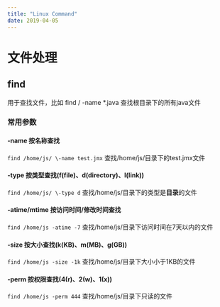 ```yaml
---
title: "Linux Command"
date: 2019-04-05
---
```


# 文件处理
## find
用于查找文件，比如 find / \-name \*.java 查找根目录下的所有java文件
### 常用参数
#### -name 按名称查找
`find /home/js/ \-name test.jmx` 查找/home/js/目录下的test.jmx文件

#### -type 按类型查找(f(file)、d(directory)、l(link))
`find /home/js/ \-type d` 查找/home/js/目录下的类型是**目录**的文件

#### -atime/mtime 按访问时间/修改时间查找
`find /home/js -atime -7` 查找/home/js/目录下访问时间在7天以内的文件

#### -size 按大小查找(k(KB)、m(MB)、g(GB))
`find /home/js -size -1k` 查找/home/js/目录下大小小于1KB的文件

#### -perm 按权限查找(4(r)、2(w)、1(x))
`find /home/js -perm 444` 查找/home/js/目录下只读的文件